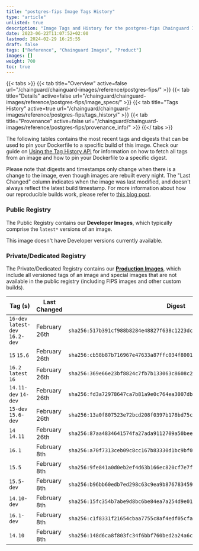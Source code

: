 ```yaml
---
title: "postgres-fips Image Tags History"
type: "article"
unlisted: true
description: "Image Tags and History for the postgres-fips Chainguard Image"
date: 2023-06-22T11:07:52+02:00
lastmod: 2024-02-29 16:25:55
draft: false
tags: ["Reference", "Chainguard Images", "Product"]
images: []
weight: 700
toc: true
---
```


{{< tabs >}}
{{< tab title="Overview" active=false url="/chainguard/chainguard-images/reference/postgres-fips/" >}}
{{< tab title="Details" active=false url="/chainguard/chainguard-images/reference/postgres-fips/image_specs/" >}}
{{< tab title="Tags History" active=true url="/chainguard/chainguard-images/reference/postgres-fips/tags_history/" >}}
{{< tab title="Provenance" active=false url="/chainguard/chainguard-images/reference/postgres-fips/provenance_info/" >}}
{{</ tabs >}}

The following tables contains the most recent tags and digests that can be used to pin your Dockerfile to a specific build of this image. Check our guide on [Using the Tag History API](/chainguard/chainguard-images/using-the-tag-history-api/) for information on how to fetch all tags from an image and how to pin your Dockerfile to a specific digest.

Please note that digests and timestamps only change when there is a change to the image, even though images are rebuilt every night. The "Last Changed" column indicates when the image was last modified, and doesn't always reflect the latest build timestamp. For more information about how our reproducible builds work, please refer to [this blog post](https://www.chainguard.dev/unchained/reproducing-chainguards-reproducible-image-builds).

### Public Registry
The Public Registry contains our **Developer Images**, which typically comprise the `latest*` versions of an image.

This image doesn't have Developer versions currently available.

### Private/Dedicated Registry
The Private/Dedicated Registry contains our **[Production Images](https://www.chainguard.dev/chainguard-images)**, which include all versioned tags of an image and special images that are not available in the public registry (including FIPS images and other custom builds).

| Tag (s)                           | Last Changed  | Digest                                                                    |
|-----------------------------------|---------------|---------------------------------------------------------------------------|
|  `16-dev` `latest-dev` `16.2-dev` | February 26th | `sha256:517b391cf988b8284e48827f638c1223dcd7087e4dc497b457e28da846a2fc88` |
|  `15` `15.6`                      | February 26th | `sha256:cb58b87b716967e47633a87ffc034f80018631bcb1957b2ad77e8e35ffa14dd0` |
|  `16.2` `latest` `16`             | February 26th | `sha256:369e66e23bf8824c7fb7b133063c8608c2cb8ff0bb35ff124788834eb237fa84` |
|  `14.11-dev` `14-dev`             | February 26th | `sha256:fd3a72978647ca7b81a9e0c764ea3007dbe23a04c28e2bc03db1dc8a00d7b7e6` |
|  `15-dev` `15.6-dev`              | February 26th | `sha256:13a0f807523e72bcd208f0397b178bd75c7d615391702266fa634c072ffc9836` |
|  `14` `14.11`                     | February 26th | `sha256:87aa4834641574fa27ada9112709a50beef030a3f57f17116510cb5dd3d06cc7` |
|  `16.1`                           | February 8th  | `sha256:a70f7313ceb09c8cc167b83330d1bc9bf0b29210534ea5deb199431a6c276f7d` |
|  `15.5`                           | February 8th  | `sha256:9fe841a0d0eb2ef4d63b166ec820cf7e7ff130f3a8ba6c1f39452b05133ff721` |
|  `15.5-dev`                       | February 8th  | `sha256:b96bb60edb7ed298c63c9ea9b87678345941c16199712d644b5a8d76d84874b9` |
|  `14.10-dev`                      | February 8th  | `sha256:15fc354b7abe9d8bc6be84ea7a254d9e01a362f1cfb050d041708c3fff52eca9` |
|  `16.1-dev`                       | February 8th  | `sha256:c1f8331f21654cbaa7755c8af4edf05cfaea0c7e6e0a298e939e6b3a7affe5c5` |
|  `14.10`                          | February 8th  | `sha256:148d6ca8f803fc34f6bbf760bed2a24a6caf071b86a7268e3ef58e76d78d71b6` |

